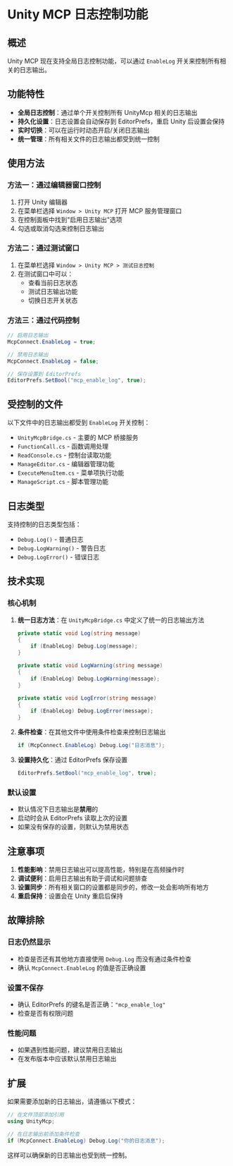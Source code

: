 # Unity MCP 日志控制功能

## 概述

Unity MCP 现在支持全局日志控制功能，可以通过 `EnableLog` 开关来控制所有相关的日志输出。

## 功能特性

- **全局日志控制**：通过单个开关控制所有 UnityMcp 相关的日志输出
- **持久化设置**：日志设置会自动保存到 EditorPrefs，重启 Unity 后设置会保持
- **实时切换**：可以在运行时动态开启/关闭日志输出
- **统一管理**：所有相关文件的日志输出都受到统一控制

## 使用方法

### 方法一：通过编辑器窗口控制

1. 打开 Unity 编辑器
2. 在菜单栏选择 `Window > Unity MCP` 打开 MCP 服务管理窗口
3. 在控制面板中找到"启用日志输出"选项
4. 勾选或取消勾选来控制日志输出

### 方法二：通过测试窗口

1. 在菜单栏选择 `Window > Unity MCP > 测试日志控制`
2. 在测试窗口中可以：
   - 查看当前日志状态
   - 测试日志输出功能
   - 切换日志开关状态

### 方法三：通过代码控制

```csharp
// 启用日志输出
McpConnect.EnableLog = true;

// 禁用日志输出
McpConnect.EnableLog = false;

// 保存设置到 EditorPrefs
EditorPrefs.SetBool("mcp_enable_log", true);
```

## 受控制的文件

以下文件中的日志输出都受到 `EnableLog` 开关控制：

- `UnityMcpBridge.cs` - 主要的 MCP 桥接服务
- `FunctionCall.cs` - 函数调用处理
- `ReadConsole.cs` - 控制台读取功能
- `ManageEditor.cs` - 编辑器管理功能
- `ExecuteMenuItem.cs` - 菜单项执行功能
- `ManageScript.cs` - 脚本管理功能

## 日志类型

支持控制的日志类型包括：
- `Debug.Log()` - 普通日志
- `Debug.LogWarning()` - 警告日志
- `Debug.LogError()` - 错误日志

## 技术实现

### 核心机制

1. **统一日志方法**：在 `UnityMcpBridge.cs` 中定义了统一的日志输出方法
   ```csharp
   private static void Log(string message)
   {
       if (EnableLog) Debug.Log(message);
   }
   
   private static void LogWarning(string message)
   {
       if (EnableLog) Debug.LogWarning(message);
   }
   
   private static void LogError(string message)
   {
       if (EnableLog) Debug.LogError(message);
   }
   ```

2. **条件检查**：在其他文件中使用条件检查来控制日志输出
   ```csharp
   if (McpConnect.EnableLog) Debug.Log("日志消息");
   ```

3. **设置持久化**：通过 EditorPrefs 保存设置
   ```csharp
   EditorPrefs.SetBool("mcp_enable_log", true);
   ```

### 默认设置

- 默认情况下日志输出是**禁用**的
- 启动时会从 EditorPrefs 读取上次的设置
- 如果没有保存的设置，则默认为禁用状态

## 注意事项

1. **性能影响**：禁用日志输出可以提高性能，特别是在高频操作时
2. **调试便利**：启用日志输出有助于调试和问题排查
3. **设置同步**：所有相关窗口的设置都是同步的，修改一处会影响所有地方
4. **重启保持**：设置会在 Unity 重启后保持

## 故障排除

### 日志仍然显示
- 检查是否还有其他地方直接使用 `Debug.Log` 而没有通过条件检查
- 确认 `McpConnect.EnableLog` 的值是否正确设置

### 设置不保存
- 确认 EditorPrefs 的键名是否正确：`"mcp_enable_log"`
- 检查是否有权限问题

### 性能问题
- 如果遇到性能问题，建议禁用日志输出
- 在发布版本中应该默认禁用日志输出

## 扩展

如果需要添加新的日志输出，请遵循以下模式：

```csharp
// 在文件顶部添加引用
using UnityMcp;

// 在日志输出前添加条件检查
if (McpConnect.EnableLog) Debug.Log("你的日志消息");
```

这样可以确保新的日志输出也受到统一控制。
